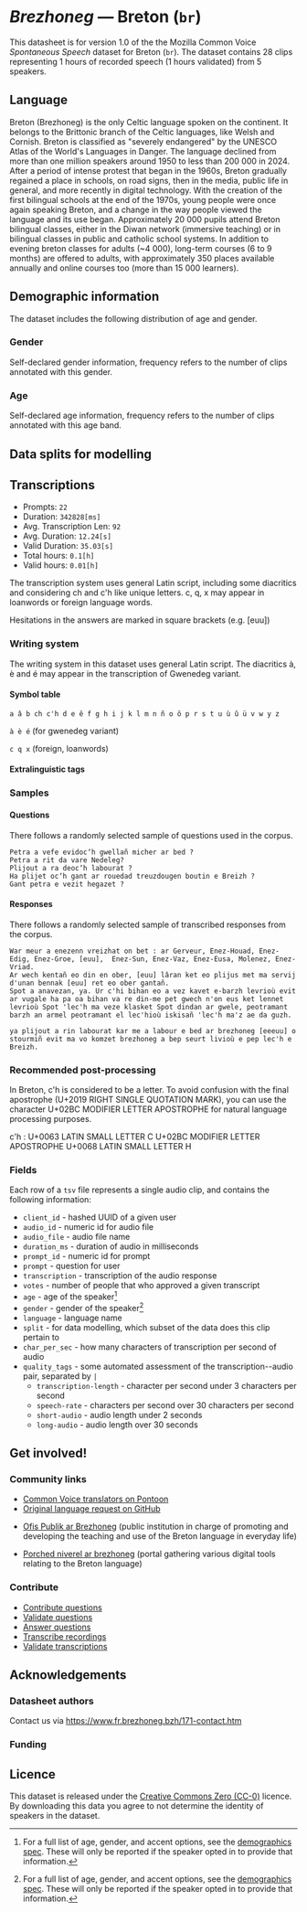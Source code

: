 # *Brezhoneg* &mdash; Breton (`br`)

This datasheet is for version 1.0 of the the Mozilla Common Voice *Spontaneous Speech* dataset 
for Breton (`br`). The dataset contains 28 clips representing 1 hours of recorded
speech (1 hours validated) from 5 speakers.

## Language
<!-- {{LANGUAGE_DESCRIPTION}} -->
<!-- Provide a brief (1-2 paragraph) description of your language -->
Breton (Brezhoneg) is the only Celtic language spoken on the continent. It belongs to the Brittonic branch of the Celtic languages, like Welsh and Cornish. Breton is classified as "severely endangered" by the UNESCO Atlas of the World's Languages in Danger. The language declined from more than one million speakers around 1950 to less than 200 000 in 2024. After a period of intense protest that began in the 1960s, Breton gradually regained a place in schools, on road signs, then in the media, public life in general, and more recently in digital technology. With the creation of the first bilingual schools at the end of the 1970s, young people were once again speaking Breton, and a change in the way people viewed the language and its use began. Approximately 20 000 pupils attend Breton bilingual classes, either in the Diwan network (immersive teaching) or in bilingual classes in public and catholic school systems. In addition to evening breton classes for adults (~4 000), long-term courses (6 to 9 months) are offered to adults, with approximately 350 places available annually and online courses too (more than 15 000 learners).

## Demographic information
The dataset includes the following distribution of age and gender.
<!-- You can get a lot of the information in this section from https://analyzer.cv-toolbox.web.tr/browse -->

### Gender
Self-declared gender information, frequency refers to the number of clips annotated with this gender.
<!-- {{GENDER_TABLE}} -->
<!-- @ AUTOMATICALLY GENERATED @ -->
<!-- | Gender | Frequency |
|--------|-----------|
| male, masculine | ? |
| undeclared | ? |
| female, feminine | ? | -->

### Age
Self-declared age information, frequency refers to the number of clips annotated with this age band.
<!-- {{AGE_TABLE}} -->
<!-- @ AUTOMATICALLY GENERATED @ -->
<!-- | Age band | Frequency |
|----------|-----------|
| teens | ? |
| twenties | ? |
| thirties | ? |
| fourties | ? |
| fifties | ? |
   ...if other age ranges are present in your data, add rows... -->

## Data splits for modelling

## Transcriptions
* Prompts: `22`
* Duration: `342828[ms]`
* Avg. Transcription Len: `92`
* Avg. Duration: `12.24[s]`
* Valid Duration: `35.03[s]`
* Total hours: `0.1[h]`
* Valid hours: `0.01[h]`
<!-- {{TRANSCRIPTIONS_DESCRIPTION}} -->
<!-- A description of the transcription system used -->
The transcription system uses general Latin script, including some diacritics and considering ch and c'h like unique letters. c, q, x may appear in loanwords or foreign language words.

Hesitations in the answers are marked in square brackets (e.g. [euu])

### Writing system
<!-- {{WRITING_SYSTEM_DESCRIPTION}} -->
<!-- @ OPTIONAL @ -->
<!-- A description of the writing system (or writing systems) used in the text corpus -->
The writing system in this dataset uses general Latin script. The diacritics à, è and é may appear in the transcription of Gwenedeg variant.

#### Symbol table
<!-- {{ALPHABET_TABLE}} -->
<!-- @ OPTIONAL @ -->
<!-- If the writing system is alphabetic, you can include the valid alphabet here -->
```a â b ch c'h d e ê f g h i j k l m n ñ o ô p r s t u ù û ü v w y z```

```à è é``` (for gwenedeg variant) 

```c q x``` (foreign, loanwords)

#### Extralinguistic tags

### Samples

#### Questions
There follows a randomly selected sample of questions used in the corpus.

```
Petra a vefe evidocʼh gwellañ micher ar bed ?
Petra a rit da vare Nedeleg?
Plijout a ra deocʼh labourat ?
Ha plijet ocʼh gant ar rouedad treuzdougen boutin e Breizh ?
Gant petra e vezit hegazet ?
```
<!-- {{QUESTIONS_SAMPLE}} -->

#### Responses
There follows a randomly selected sample of transcribed responses from the corpus.

```
War meur a enezenn vreizhat on bet : ar Gerveur, Enez-Houad, Enez-Edig, Enez-Groe, [euu],  Enez-Sun, Enez-Vaz, Enez-Eusa, Molenez, Enez-Vriad.
Ar wech kentañ eo din en ober, [euu] lâran ket eo plijus met ma servij d'unan bennak [euu] ret eo ober gantañ.
Spot a anavezan, ya. Ur c'hi bihan eo a vez kavet e-barzh levrioù evit ar vugale ha pa oa bihan va re din-me pet gwech n'on eus ket lennet levrioù Spot 'lec'h ma veze klasket Spot dindan ar gwele, peotramant barzh an armel peotramant el lec'hioù iskisañ 'lec'h ma'z ae da guzh.

ya plijout a rin labourat kar me a labour e bed ar brezhoneg [eeeuu] o stourmiñ evit ma vo komzet brezhoneg a bep seurt livioù e pep lec'h e Breizh.
```
<!-- {{TRANSCRIPTIONS_SAMPLE}} -->

### Recommended post-processing
<!-- {{RECOMMENDED_POSTPROCESSING_DESCRIPTION}} -->
<!-- @ OPTIONAL @ -->
<!-- What should people do before they use the data, for example Unicode normalisation or normalisation of extralinguistic tags -->
In Breton, c'h is considered to be a letter. To avoid confusion with the final apostrophe (U+2019 RIGHT SINGLE QUOTATION MARK), you can use the character U+02BC MODIFIER LETTER APOSTROPHE for natural language processing purposes.

c'h : U+0063 LATIN SMALL LETTER C  U+02BC MODIFIER LETTER APOSTROPHE  U+0068 LATIN SMALL LETTER H

### Fields
Each row of a `tsv` file represents a single audio clip, and contains the following information:

* `client_id` - hashed UUID of a given user
* `audio_id` - numeric id for audio file
* `audio_file` - audio file name
* `duration_ms` - duration of audio in milliseconds
* `prompt_id` - numeric id for prompt
* `prompt` - question for user
* `transcription` - transcription of the audio response
* `votes` - number of people that who approved a given transcript
* `age` - age of the speaker[^1]
* `gender` - gender of the speaker[^1]
* `language` - language name
* `split` - for data modelling, which subset of the data does this clip pertain to
* `char_per_sec` - how many characters of transcription per second of audio
* `quality_tags` - some automated assessment of the transcription--audio pair, separated by `|`
   *  `transcription-length` - character per second under 3 characters per second
   * `speech-rate` - characters per second over 30 characters per second
   * `short-audio` - audio length under 2 seconds
   * `long-audio` - audio length over 30 seconds

#### 
[^1]: For a full list of age, gender, and accent options, see the
[demographics
spec](https://github.com/common-voice/common-voice/blob/main/web/src/stores/demographics.ts). These
will only be reported if the speaker opted in to provide that
information.

## Get involved!

### Community links
* [Common Voice translators on Pontoon](https://pontoon.mozilla.org/br/common-voice/contributors/)
* [Original language request on GitHub](https://github.com/common-voice/common-voice/issues/4910)
<!-- {{COMMUNITY_LINKS_LIST}} -->
<!-- @ OPTIONAL @ -->
<!-- Links to community chats / fora -->
* [Ofis Publik ar Brezhoneg](https://www.brezhoneg.bzh/)  (public institution in charge of promoting and developing the teaching and use of the Breton language in everyday life)

* [Porched niverel ar brezhoneg](https://niverel.brezhoneg.bzh/br/home/) (portal gathering various digital tools relating to the Breton language)

### Contribute
* [Contribute questions](https://commonvoice.mozilla.org/spontaneous-speech/beta/question)
* [Validate questions](https://commonvoice.mozilla.org/spontaneous-speech/beta/validate)
* [Answer questions](https://commonvoice.mozilla.org/spontaneous-speech/beta/prompts)
* [Transcribe recordings](https://commonvoice.mozilla.org/spontaneous-speech/beta/transcribe)
* [Validate transcriptions](https://commonvoice.mozilla.org/spontaneous-speech/beta/check-transcript)
<!-- {{CONTRIBUTE_LINKS_LIST}} -->
<!-- Here you can include links for how to contribute to the dataset -->

## Acknowledgements

### Datasheet authors
<!-- {{DATASHEET_AUTHORS_LIST}} -->
<!-- A list in the format of: Your Name <email@email.com> -->
Contact us via  https://www.fr.brezhoneg.bzh/171-contact.htm


### Funding
<!-- {{FUNDING_DESCRIPTION}} -->
<!-- @ OPTIONAL @ -->
<!-- If you received any funding, you can include the acknowledgement here -->

## Licence
This dataset is released under the [Creative Commons Zero (CC-0)](https://creativecommons.org/public-domain/cc0/) licence. By downloading this data
you agree to not determine the identity of speakers in the dataset.
